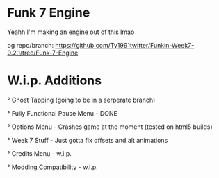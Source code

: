 

# Funk 7 Engine

Yeahh I'm making an engine out of this lmao

og repo/branch: https://github.com/Ty1991twitter/Funkin-Week7-0.2.1/tree/Funk-7-Engine

# W.i.p. Additions

 ° Ghost Tapping (going to be in a serperate branch)
 
 
 ° Fully Functional Pause Menu  - DONE
 
 
 ° Options Menu - Crashes game at the moment (tested on html5 builds)
 
 
 ° Week 7 Stuff - Just gotta fix offsets and alt animations
 
 
 ° Credits Menu - w.i.p.
 
 
 ° Modding Compatibility - w.i.p.
